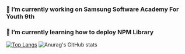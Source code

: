 ### 🔭 I’m currently working on Samsung Software Academy For Youth 9th
### 🌱 I’m currently learning how to deploy NPM Library

[![Top Langs](https://github-readme-stats.vercel.app/api/top-langs/?username=Jeongseulho&layout=compact)](https://github.com/delay-100/github-readme-stats)
![Anurag's GitHub stats](https://github-readme-stats.vercel.app/api?username=Jeongseulho&show_icons=true&theme=radical)

